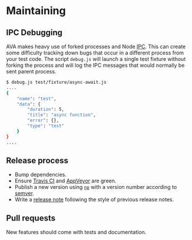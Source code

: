 # Maintaining

## IPC Debugging

AVA makes heavy use of forked processes and Node [IPC](https://nodejs.org/api/process.html#process_process_send_message_sendhandle_callback).
 This can create some difficulty tracking down bugs that occur in a different process from your test code.
 The script `debug.js` will launch a single test fixture without forking the process and will log the IPC messages 
 that would normally be sent parent process.

```sh
$ debug.js test/fixture/async-await.js
....
{
    "name": "test",
    "data": {
        "duration": 5,
        "title": "async function",
        "error": {},
        "type": "test"
    }
}
....
```

## Release process

- Bump dependencies.
- Ensure [Travis CI](https://travis-ci.org/sindresorhus/ava) and [AppVeyor](https://ci.appveyor.com/project/sindresorhus/ava/branch/master) are green.
- Publish a new version using [`np`](https://github.com/sindresorhus/np) with a version number according to [semver](http://semver.org).
- Write a [release note](https://github.com/sindresorhus/ava/releases/new) following the style of previous release notes.


## Pull requests

New features should come with tests and documentation.

